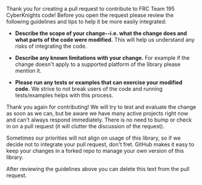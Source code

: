Thank you for creating a pull request to contribute to FRC Team 195 CyberKnights code!
Before you open the request please review the following guidelines and tips to
help it be more easily integrated:

- **Describe the scope of your change--i.e. what the change does and what parts
  of the code were modified.**  This will help us understand any risks of integrating
  the code.

- **Describe any known limitations with your change.**  For example if the change
  doesn't apply to a supported platform of the library please mention it.

- **Please run any tests or examples that can exercise your modified code.**  We
  strive to not break users of the code and running tests/examples helps with this
  process.

Thank you again for contributing!  We will try to test and evaluate the change
as soon as we can, but be aware we have many active projects right now and can't
always respond immediately. There is no need to bump or check in on a pull request
(it will clutter the discussion of the request).

Sometimes our priorities will not align on usage of this library, so if we decide
not to integrate your pull request, don't fret. GitHub makes it easy to keep your
changes in a forked repo to manage your own version of this library.

After reviewing the guidelines above you can delete this text from the pull request.